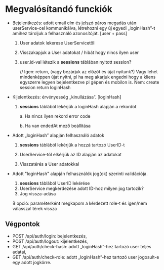 # Megvalósítandó funckiók

- Bejelentkezés: adott email cím és jelszó páros megadás után userService-cel kommunikálva, létrehozni egy új egyedi „loginHash”-t amihez tároljuk a felhasználó azonosítóját. [user + pass]

  1. User adatok lekerese UserServicetől
  2. Visszakapjuk a User adatokat / hibát hogy nincs ilyen user
  3. user.id-val létezik a **sessions** táblában nyitott session?

      // Igen: return, (vagy bezárjuk az előzőt és újat nyitunk?)
      Vagy lehet mindenképpen újat nyitni, pl ha meg akarjuk engedni hogy a kliens egyszerre legyen bejelentkezve pl gépen és mobilon is.
      Nem: create session return loginHash

- Kijelentkezés: érvényesség „kinullázása”. [loginHash]

  1. **sessions** táblából lekérjük a loginHash alapján a rekordot

      a. Ha nincs ilyen rekord error code

      b. Ha van endedAt mező beállítása

- Adott „loginHash” alapján felhasználó adatok

  1. **sessions** táblából lekérjük a hozzá tartozó UserID-t

  2. UserService-től elkérjük az ID alapján az adatokat

  3. Visszatérés a User adatokkal

- Adott "loginHash" alapján felhasználók jog(ok) szerinti validációja.

  1. **sessions** táblából UserID lekérése
  2. UserService megkérdezése adott ID-hoz milyen jog tartozik?
  3. Jog vissza-adása

  B opció: paraméterként megkapom a kérdezett role-t és igen/nem válasszal térek vissza


## Végpontok

- POST /api/auth/login: bejelentkezés,
- POST /api/auth/logout: kijelentkezés,
- GET /api/auth/check-hash: adott „loginHash”-hez tartozó user teljes adatai,
- GET /api/auth/check-role: adott „loginHash”-hez tartozó user jogosult-e egy adott jogkörre.
